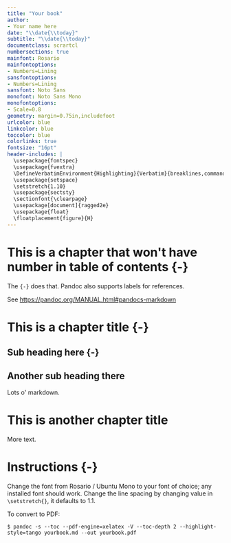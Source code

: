 ```yaml
---
title: "Your book"
author:
- Your name here
date: "\\date{\\today}"
subtitle: "\\date{\\today}"
documentclass: scrartcl
numbersections: true
mainfont: Rosario
mainfontoptions:
- Numbers=Lining
sansfontoptions:
- Numbers=Lining
sansfont: Noto Sans
monofont: Noto Sans Mono
monofontoptions:
- Scale=0.8
geometry: margin=0.75in,includefoot
urlcolor: blue
linkcolor: blue
toccolor: blue
colorlinks: true
fontsize: "16pt"
header-includes: |
  \usepackage{fontspec}
  \usepackage{fvextra}
  \DefineVerbatimEnvironment{Highlighting}{Verbatim}{breaklines,commandchars=\\\{\}}
  \usepackage{setspace}
  \setstretch{1.10}
  \usepackage{sectsty}
  \sectionfont{\clearpage}
  \usepackage[document]{ragged2e}
  \usepackage{float}
  \floatplacement{figure}{H}
---
```


# This is a chapter that won't have number in table of contents {-}

The `{-}` does that. Pandoc also supports labels for references.

See https://pandoc.org/MANUAL.html#pandocs-markdown

# This is a chapter title {-}

## Sub heading here {-}

## Another sub heading there
Lots o' markdown.

# This is another chapter title

More text.

# Instructions {-}

Change the font from Rosario / Ubuntu Mono to your font of choice; any installed font should work. Change the line spacing by changing value in `\setstretch{}`, it defaults to 1.1.

To convert to PDF:

```
$ pandoc -s --toc --pdf-engine=xelatex -V --toc-depth 2 --highlight-style=tango yourbook.md --out yourbook.pdf
```
